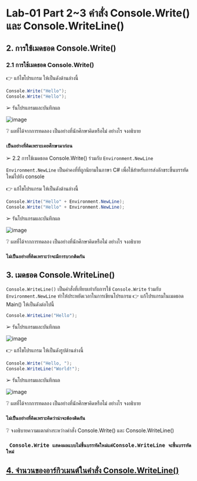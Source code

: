 # Lab-01 Part 2~3 คำสั่ง Console.Write() และ Console.WriteLine()

## 2. การใช้เมดธอด Console.Write()

### 2.1 การใช้เมดธอด Console.Write()
👉 แก้ไขโปรแกรม ให้เป็นดังด้านล่างนี้

```csharp
Console.Write("Hello");
Console.Write("Hello");
```

➢ รันโปรแกรมและบันทึกผล

![image](https://user-images.githubusercontent.com/100436724/235917140-ae27366f-a70a-4808-82c7-2a0d2fdf92fe.png)


❔ ผลที่ได้จากการทดลอง เป็นอย่างที่นักศึกษาคิดหรือไม่ อย่างไร จงอธิบาย

### ``เป็นอย่างที่คิดเพราะเคยศึกษามาก่อน``

➢ 2.2 การใช้เมดธอด Console.Write() ร่วมกับ  `Environment.NewLine`

`Environment.NewLine` เป็นค่าคงที่ที่ถูกนิยามในภาษา C# เพื่อใช้สำหรับการส่งอักขระขึ้นบรรทัดใหม่ไปยัง console

👉 แก้ไขโปรแกรม ให้เป็นดังด้านล่างนี้

```csharp
Console.Write("Hello" + Environment.NewLine);
Console.Write("Hello" + Environment.NewLine);
```

➢ รันโปรแกรมและบันทึกผล

![image](https://user-images.githubusercontent.com/100436724/235917961-2e7fcec1-e67e-47ac-86b4-e70b5718c90e.png)


❔ ผลที่ได้จากการทดลอง เป็นอย่างที่นักศึกษาคิดหรือไม่ อย่างไร จงอธิบาย

###  `` ไม่เป็นอย่างที่คิดเพราะว่าจะมีการบวกติดกัน ``

## 3. เมดธอด Console.WriteLine()

`Console.WriteLine()` เป็นคำสั่งที่เทียบเท่ากับการใช้  `Console.Write` ร่วมกับ  `Environment.NewLine` ทำให้ประหยัดเวลาในการเขียนโปรแกรม
👉 แก้โปรแกรมในเมดธอด Main() ให้เป็นดังต่อไปนี้

```csharp
Console.WriteLine("Hello");
```

➢ รันโปรแกรมและบันทึกผล

  ![image](https://user-images.githubusercontent.com/100436724/235921511-8df51117-bc1e-488c-b4cd-2403a9e57571.png)


👉 แก้ไขโปรแกรม ให้เป็นดังรูปด้านล่างนี้


```csharp
Console.Write("Hello, ");
Console.WriteLine("World!");
```

➢ รันโปรแกรมและบันทึกผล

![image](https://user-images.githubusercontent.com/100436724/235921744-b72cf2fd-fd64-4941-a406-82922036c11e.png)


❔ ผลที่ได้จากการทดลอง เป็นอย่างที่นักศึกษาคิดหรือไม่ อย่างไร จงอธิบาย

### `` ไม่เป็นอย่างที่คิดเพราะคิดว่าน่าจะต้องติดกัน ``

❔ จงอธิบายความแตกต่างระหว่างคำสั่ง Console.Write() และ Console.WriteLine()

### ``  Console.Write แสดงผลแบบไม่ขึ้นบรรทัดใหม่แต่Console.WriteLine จะขึ้นบรรทัดใหม่ ``

## [4. จำนวนของอาร์กิวเมนต์ในคำสั่ง Console.WriteLine()](./Lab-01-part-4.md)
